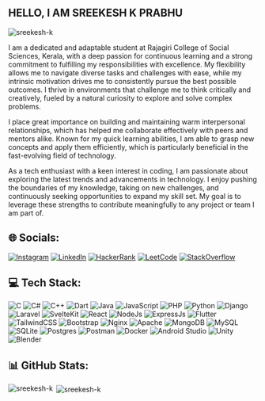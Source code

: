 ## HELLO, I AM SREEKESH K PRABHU

<p align="left">
  <img src="https://komarev.com/ghpvc/?username=sreekesh-k&label=Profile%20views&color=0e75b6&style=flat" alt="sreekesh-k" />
</p>
I am a dedicated and adaptable student at Rajagiri College of Social Sciences, Kerala, with a deep passion for continuous learning and a strong commitment to fulfilling my responsibilities with excellence. My flexibility allows me to navigate diverse tasks and challenges with ease, while my intrinsic motivation drives me to consistently pursue the best possible outcomes. I thrive in environments that challenge me to think critically and creatively, fueled by a natural curiosity to explore and solve complex problems.

I place great importance on building and maintaining warm interpersonal relationships, which has helped me collaborate effectively with peers and mentors alike. Known for my quick learning abilities, I am able to grasp new concepts and apply them efficiently, which is particularly beneficial in the fast-evolving field of technology.

As a tech enthusiast with a keen interest in coding, I am passionate about exploring the latest trends and advancements in technology. I enjoy pushing the boundaries of my knowledge, taking on new challenges, and continuously seeking opportunities to expand my skill set. My goal is to leverage these strengths to contribute meaningfully to any project or team I am part of.

## 🌐 Socials:
[![Instagram](https://img.shields.io/badge/Instagram-%23E4405F.svg?logo=Instagram&logoColor=white)](https://instagram.com/sreekesh_k_prabhu) 
[![LinkedIn](https://img.shields.io/badge/LinkedIn-%230077B5.svg?logo=linkedin&logoColor=white)](https://www.linkedin.com/in/sreekesh-k-prabhu-7b835124a) 
[![HackerRank](https://img.shields.io/badge/HackerRank-0A4C26.svg?logo=Hackerrank&logoColor=white)](https://www.hackerrank.com/sreekeshkprabhu1)
[![LeetCode](https://img.shields.io/badge/LeetCode-CC8000.svg?logo=LeetCode&logoColor=white)](https://leetcode.com/sreekesh-k)
[![StackOverflow](https://img.shields.io/badge/StackOverflow-3C3C3C.svg?logo=StackOverFlow&logoColor=white)](https://stackoverflow.com/users/23414592/sreekesh-prabhu)

## 💻 Tech Stack:
![C](https://img.shields.io/badge/c-%2300599C.svg?style=for-the-badge&logo=c&logoColor=white) ![C#](https://img.shields.io/badge/c%23-%230175C2.svg?style=for-the-badge&logo=csharp&logoColor=white) ![C++](https://img.shields.io/badge/c++-%2300599C.svg?style=for-the-badge&logo=c%2B%2B&logoColor=white) ![Dart](https://img.shields.io/badge/dart-%230175C2.svg?style=for-the-badge&logo=dart&logoColor=white) ![Java](https://img.shields.io/badge/java-%23ED8B00.svg?style=for-the-badge&logo=openjdk&logoColor=white) ![JavaScript](https://img.shields.io/badge/javascript-%23323330.svg?style=for-the-badge&logo=javascript&logoColor=%23F7DF1E) ![PHP](https://img.shields.io/badge/php-%23777BB4.svg?style=for-the-badge&logo=php&logoColor=white) ![Python](https://img.shields.io/badge/python-3670A0?style=for-the-badge&logo=python&logoColor=ffdd54) ![Django](https://img.shields.io/badge/django-%23092E20.svg?style=for-the-badge&logo=django&logoColor=white) ![Laravel](https://img.shields.io/badge/laravel-%23FF2D20.svg?style=for-the-badge&logo=laravel&logoColor=white) ![SvelteKit](https://img.shields.io/badge/SvelteKit-%232F2F2F.svg?style=for-the-badge&logo=svelte&logoColor=red) ![React](https://img.shields.io/badge/react-%2320232a.svg?style=for-the-badge&logo=react&logoColor=%2361DAFB)  ![NodeJs](https://img.shields.io/badge/NodeJs-%23008000.svg?style=for-the-badge&logo=node.js&logoColor=white) ![ExpressJs](https://img.shields.io/badge/ExpressJs-%232F2F2F.svg?style=for-the-badge&logo=express&logoColor=green) ![Flutter](https://img.shields.io/badge/Flutter-%2302569B.svg?style=for-the-badge&logo=Flutter&logoColor=white) ![TailwindCSS](https://img.shields.io/badge/tailwindcss-%231E3A7B.svg?style=for-the-badge&logo=tailwindcss&logoColor=blue) ![Bootstrap](https://img.shields.io/badge/bootstrap-%238511FA.svg?style=for-the-badge&logo=bootstrap&logoColor=white) ![Nginx](https://img.shields.io/badge/nginx-%23D3D3D3.svg?style=for-the-badge&logo=nginx&logoColor=green) ![Apache](https://img.shields.io/badge/apache-%23D42029.svg?style=for-the-badge&logo=apache&logoColor=white) ![MongoDB](https://img.shields.io/badge/MongoDB-%23ffff.svg?style=for-the-badge&logo=mongodb&logoColor=green) ![MySQL](https://img.shields.io/badge/mysql-%2300000f.svg?style=for-the-badge&logo=mysql&logoColor=white) ![SQLite](https://img.shields.io/badge/sqlite-%2307405e.svg?style=for-the-badge&logo=sqlite&logoColor=white) ![Postgres](https://img.shields.io/badge/postgres-%23316192.svg?style=for-the-badge&logo=postgresql&logoColor=white) ![Postman](https://img.shields.io/badge/postman-%23FFA500.svg?style=for-the-badge&logo=postman&logoColor=white) ![Docker](https://img.shields.io/badge/DOCKER-%23D3D3D3.svg?style=for-the-badge&logo=docker&logoColor=blue) ![Android Studio](https://img.shields.io/badge/AndroidStudio-%23808080.svg?style=for-the-badge&logo=Androidstudio&logoColor=green) ![Unity](https://img.shields.io/badge/Unity-%232F2F2F.svg?style=for-the-badge&logo=Unity&logoColor=white) ![Blender](https://img.shields.io/badge/blender-%23F5792A.svg?style=for-the-badge&logo=blender&logoColor=white)


## 📊 GitHub Stats:
<p><img align="left" src="https://github-readme-stats.vercel.app/api/top-langs?username=sreekesh-k&theme=dark&show_icons=true&locale=en&layout=compact" alt="sreekesh-k" /></p>
<p>&nbsp;<img align="center" src="https://github-readme-stats.vercel.app/api?username=sreekesh-k&theme=dark&show_icons=true&locale=en" alt="sreekesh-k" /></p>

